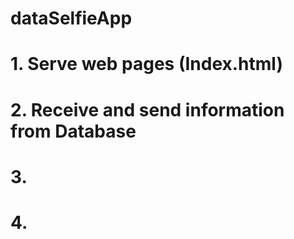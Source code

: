 # dataSelfieApp

# 1. Serve web pages (Index.html)
# 2. Receive and send information from Database
# 3.
# 4.